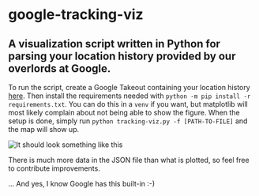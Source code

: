 # google-tracking-viz
## A visualization script written in Python for parsing your location history provided by our overlords at Google.

To run the script, create a Google Takeout containing your location history [here](https://takeout.google.com/).
Then install the requirements needed with `python -m pip install -r requirements.txt`. You can do this in a `venv` if you want, but matplotlib will most likely complain about not being able to show the figure.
When the setup is done, simply run `python tracking-viz.py -f [PATH-TO-FILE]` and the map will show up.

![It should look something like this](https://github.com/LouKordos/google-tracking-viz/example.png)

There is much more data in the JSON file than what is plotted, so feel free to contribute improvements.

... And yes, I know Google has this built-in :-)